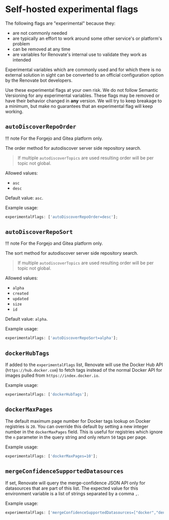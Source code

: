# Self-hosted experimental flags

The following flags are "experimental" because they:

- are not commonly needed
- are typically an effort to work around some other service's or platform's problem
- can be removed at any time
- are variables for Renovate's internal use to validate they work as intended

Experimental variables which are commonly used and for which there is no external solution in sight can be converted to an official configuration option by the Renovate bot developers.

Use these experimental flags at your own risk.
We do not follow Semantic Versioning for any experimental variables.
These flags may be removed or have their behavior changed in **any** version.
We will try to keep breakage to a minimum, but make no guarantees that an experimental flag will keep working.

## `autoDiscoverRepoOrder`

<!-- prettier-ignore -->
!!! note
    For the Forgejo and Gitea platform only.

The order method for autodiscover server side repository search.

> If multiple `autodiscoverTopics` are used resulting order will be per topic not global.

Allowed values:

- `asc`
- `desc`

Default value: `asc`.

Example usage:

```js
experimentalFlags: ['autoDiscoverRepoOrder=desc'];
```

## `autoDiscoverRepoSort`

<!-- prettier-ignore -->
!!! note
    For the Forgejo and Gitea platform only.

The sort method for autodiscover server side repository search.

> If multiple `autodiscoverTopics` are used resulting order will be per topic not global.

Allowed values:

- `alpha`
- `created`
- `updated`
- `size`
- `id`

Default value: `alpha`.

Example usage:

```js
experimentalFlags: ['autoDiscoverRepoSort=alpha'];
```

## `dockerHubTags`

If added to the `experimentalFlags` list, Renovate will use the Docker Hub API (`https://hub.docker.com`) to fetch tags instead of the normal Docker API for images pulled from `https://index.docker.io`.

Example usage:

```js
experimentalFlags: ['dockerHubTags'];
```

## `dockerMaxPages`

The default maximum page number for Docker tags lookup on Docker registries is `20`.
You can override this default by setting a new integer number in the `dockerMaxPages` field.
This is useful for registries which ignore the `n` parameter in the query string and only return `50` tags per page.

Example usage:

```js
experimentalFlags: ['dockerMaxPages=10'];
```

## `mergeConfidenceSupportedDatasources`

If set, Renovate will query the merge-confidence JSON API only for datasources that are part of this list.
The expected value for this environment variable is a list of strings separated by a comma `,`.

Example usage:

```js
experimentalFlags: ['mergeConfidenceSupportedDatasources=["docker","deno"]'];
```
